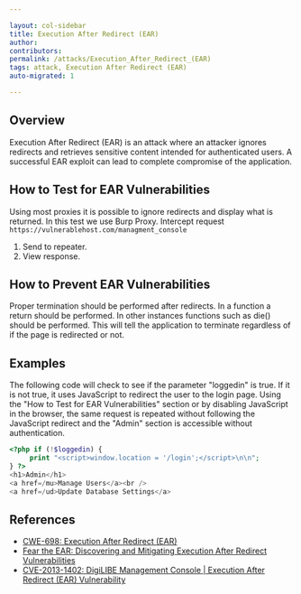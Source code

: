 ```yaml
---

layout: col-sidebar
title: Execution After Redirect (EAR)
author: 
contributors: 
permalink: /attacks/Execution_After_Redirect_(EAR)
tags: attack, Execution After Redirect (EAR)
auto-migrated: 1

---
```


## Overview

Execution After Redirect (EAR) is an attack where an attacker ignores
redirects and retrieves sensitive content intended for authenticated
users. A successful EAR exploit can lead to complete compromise of the
application.

## How to Test for EAR Vulnerabilities

Using most proxies it is possible to ignore redirects and display what
is returned. In this test we use Burp Proxy.
Intercept request `https://vulnerablehost.com/managment_console`

1.  Send to repeater.
2.  View response.

## How to Prevent EAR Vulnerabilities

Proper termination should be performed after redirects. In a function a
return should be performed. In other instances functions such as die()
should be performed. This will tell the application to terminate
regardless of if the page is redirected or not.

## Examples

The following code will check to see if the parameter "loggedin" is
true. If it is not true, it uses JavaScript to redirect the user to the
login page. Using the "How to Test for EAR Vulnerabilities" section or
by disabling JavaScript in the browser, the same request is repeated
without following the JavaScript redirect and the "Admin" section is
accessible without authentication.

```php
<?php if (!$loggedin) {
     print "<script>window.location = '/login';</script>\n\n"; 
} ?>
<h1>Admin</h1>
<a href=/mu>Manage Users</a><br />
<a href=/ud>Update Database Settings</a>
```

## References

- [CWE-698: Execution After Redirect (EAR)](https://cwe.mitre.org/data/definitions/698.html)
- [Fear the EAR: Discovering and Mitigating Execution After Redirect Vulnerabilities](http://cs.ucsb.edu/~bboe/public/pubs/fear-the-ear-ccs2011.pdf)
- [CVE-2013-1402: DigiLIBE Management Console | Execution After Redirect (EAR) Vulnerability](https://nvd.nist.gov/vuln/detail/CVE-2013-1402)
